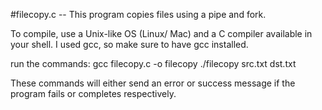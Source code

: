 #filecopy.c -- This program copies files using a pipe and fork.

To compile, use a Unix-like OS (Linux/ Mac) and a C compiler available in your shell. I used gcc, so make sure to have gcc installed. 

run the commands:
gcc filecopy.c -o filecopy
./filecopy src.txt dst.txt

These commands will either send an error or success message if the program fails or completes respectively. 